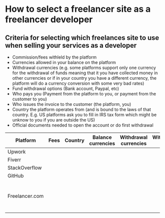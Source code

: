 # How to select a freelancer site as a freelancer developer

## Criteria for selecting which freelances site to use when selling your services as a developer
- Commission/fees withleld by the platform
- Currencies allowed in your balance on the platform
- Withdrawal currencies (e.g. some platforms support only one currency for the withdrawal of funds meaning that it you have collected money in other currencies or if in your country you have a different currency, the platform will do a currency conversion with some very bad rates)
- Fund withdrawal options (Bank account, Paypal, etc)
- Who pays you (Payment from the platform to you, or payment from the customer to you)
- Who issues the invoice to the customer (the platform, you)
- Country the platform operates from (and is bound to the laws of that country. E.g. US platforms ask you to fill in IRS tax form which might be unknow to you if you are outside the US)
- Official documents needed to open the account or do first withdrawal 

| Platform | Fees | Country | Balance currencies | Withdrawal currencies | Withdrawal to | Notes |
| ---- | --- | ---- | ---- | ---- | ---- |---- |
| Upwork | | | | | | |
| Fiverr | | | | | | |
| StackOverflow | | | | | | |
| GitHub | | | | | | |
| Freelancer.com | | | | | | [Beware of issues like this](https://dev.to/chrisdunne/dont-use-freelancercom-hfj) |
